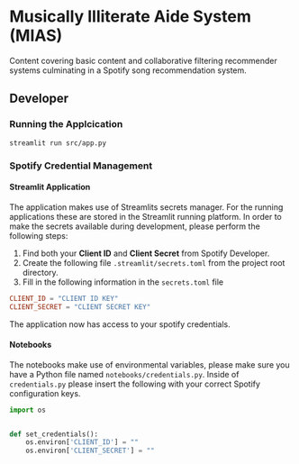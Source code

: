 # Musically Illiterate Aide System (MIAS)
Content covering basic content and collaborative filtering recommender systems culminating in a Spotify song recommendation system.

## Developer

### Running the Applcication

```
streamlit run src/app.py
```

### Spotify Credential Management

#### Streamlit Application
The application makes use of Streamlits secrets manager. For the running applications these are stored in the Streamlit running platform. 
In order to make the secrets available during development, please perform the following steps: 

1. Find both your **Client ID** and **Client Secret** from Spotify Developer. 
2. Create the following file `.streamlit/secrets.toml` from the project root directory. 
3. Fill in the following information in the `secrets.toml` file
```toml
CLIENT_ID = "CLIENT ID KEY"
CLIENT_SECRET = "CLIENT SECRET KEY"
```
The application now has access to your spotify credentials.

#### Notebooks
The notebooks make use of environmental variables, please make sure you have a Python file named
`notebooks/credentials.py`.
Inside of `credentials.py` please insert the following with your correct Spotify configuration keys.

```Python
import os


def set_credentials():
    os.environ['CLIENT_ID'] = ""
    os.environ['CLIENT_SECRET'] = ""
```
